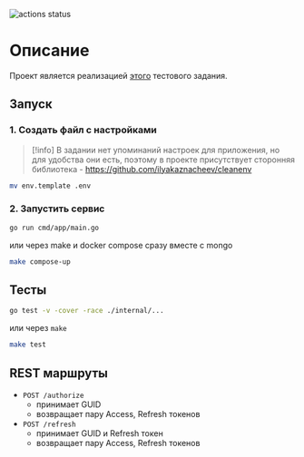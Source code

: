 ![actions status](https://github.com/demig00d/auth-service/actions/workflows/ci.yml/badge.svg)

# Описание

Проект является реализацией [этого](https://github.com/demig00d/auth-service/blob/master/TASK.md) тестового задания.

## Запуск

### 1. Создать файл с настройками

> [!info]
> В задании нет упоминаний настроек для приложения, но для удобства они есть,
> поэтому в проекте присутствует сторонняя библиотека - <https://github.com/ilyakaznacheev/cleanenv>

```bash
mv env.template .env
```

### 2. Запустить сервис

```bash
go run cmd/app/main.go
```
или через make и docker compose сразу вместе с mongo
```bash
make compose-up
```

## Тесты

```bash
go test -v -cover -race ./internal/...
```

или через `make`

```bash
make test
```

## REST маршруты

* `POST /authorize`
  * принимает GUID
  * возвращает пару Access, Refresh токенов
* `POST /refresh`
  * принимает GUID и Refresh токен
  * возвращает пару Access, Refresh токенов
